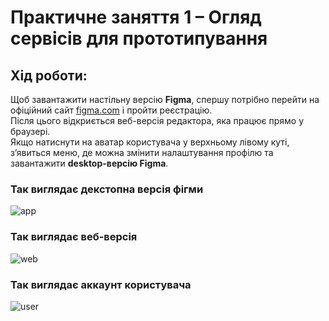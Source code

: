 # **Практичне заняття 1 – Огляд сервісів для прототипування**
## **Хід роботи:**

Щоб завантажити настільну версію **Figma**, спершу потрібно перейти на офіційний сайт [figma.com](https://www.figma.com/) і пройти реєстрацію.  
Після цього відкриється веб-версія редактора, яка працює прямо у браузері.  
Якщо натиснути на аватар користувача у верхньому лівому куті, з’явиться меню, де можна змінити налаштування профілю та завантажити **desktop-версію Figma**.

### **Так виглядає декстопна версія фігми**
![app](https://github.com/user-attachments/assets/78754cf2-6305-4184-9a3d-bb906ed05ace)

### **Так виглядає веб-версія**
![web](https://github.com/user-attachments/assets/6c2b89a3-6522-4b7e-a9fc-99b830821601)

### **Так виглядає аккаунт користувача**
![user](https://github.com/user-attachments/assets/38bce04f-244e-427d-a1e5-b3d972bdf29b)
